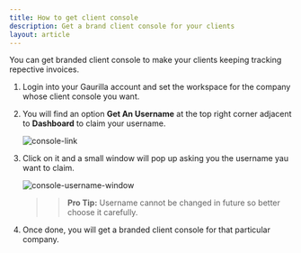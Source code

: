 ```yaml
---
title: How to get client console
description: Get a brand client console for your clients
layout: article
---
```

You can get branded client console to make your clients keeping tracking repective invoices.

1. Login into your Gaurilla account and set the workspace for the company whose client console you want.

2. You will find an option **Get An Username** at the top right corner adjacent to **Dashboard** to claim your username.

	![console-link]()

3. Click on it and a small window will pop up asking you the username yau want to claim.

	![console-username-window]()

	>> **Pro Tip:** Username cannot be changed in future so better choose it carefully.

4. Once done, you will get a branded client console for that particular company.
